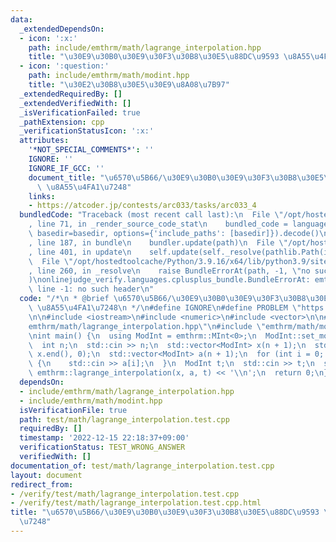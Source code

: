 ```yaml
---
data:
  _extendedDependsOn:
  - icon: ':x:'
    path: include/emthrm/math/lagrange_interpolation.hpp
    title: "\u30E9\u30B0\u30E9\u30F3\u30B8\u30E5\u88DC\u9593 \u8A55\u4FA1\u7248"
  - icon: ':question:'
    path: include/emthrm/math/modint.hpp
    title: "\u30E2\u30B8\u30E5\u30E9\u8A08\u7B97"
  _extendedRequiredBy: []
  _extendedVerifiedWith: []
  _isVerificationFailed: true
  _pathExtension: cpp
  _verificationStatusIcon: ':x:'
  attributes:
    '*NOT_SPECIAL_COMMENTS*': ''
    IGNORE: ''
    IGNORE_IF_GCC: ''
    document_title: "\u6570\u5B66/\u30E9\u30B0\u30E9\u30F3\u30B8\u30E5\u88DC\u9593\
      \ \u8A55\u4FA1\u7248"
    links:
    - https://atcoder.jp/contests/arc033/tasks/arc033_4
  bundledCode: "Traceback (most recent call last):\n  File \"/opt/hostedtoolcache/Python/3.9.16/x64/lib/python3.9/site-packages/onlinejudge_verify/documentation/build.py\"\
    , line 71, in _render_source_code_stat\n    bundled_code = language.bundle(stat.path,\
    \ basedir=basedir, options={'include_paths': [basedir]}).decode()\n  File \"/opt/hostedtoolcache/Python/3.9.16/x64/lib/python3.9/site-packages/onlinejudge_verify/languages/cplusplus.py\"\
    , line 187, in bundle\n    bundler.update(path)\n  File \"/opt/hostedtoolcache/Python/3.9.16/x64/lib/python3.9/site-packages/onlinejudge_verify/languages/cplusplus_bundle.py\"\
    , line 401, in update\n    self.update(self._resolve(pathlib.Path(included), included_from=path))\n\
    \  File \"/opt/hostedtoolcache/Python/3.9.16/x64/lib/python3.9/site-packages/onlinejudge_verify/languages/cplusplus_bundle.py\"\
    , line 260, in _resolve\n    raise BundleErrorAt(path, -1, \"no such header\"\
    )\nonlinejudge_verify.languages.cplusplus_bundle.BundleErrorAt: emthrm/math/lagrange_interpolation.hpp:\
    \ line -1: no such header\n"
  code: "/*\n * @brief \u6570\u5B66/\u30E9\u30B0\u30E9\u30F3\u30B8\u30E5\u88DC\u9593\
    \ \u8A55\u4FA1\u7248\n */\n#define IGNORE\n#define PROBLEM \"https://atcoder.jp/contests/arc033/tasks/arc033_4\"\
    \n\n#include <iostream>\n#include <numeric>\n#include <vector>\n\n#include \"\
    emthrm/math/lagrange_interpolation.hpp\"\n#include \"emthrm/math/modint.hpp\"\n\
    \nint main() {\n  using ModInt = emthrm::MInt<0>;\n  ModInt::set_mod(1000000007);\n\
    \  int n;\n  std::cin >> n;\n  std::vector<ModInt> x(n + 1);\n  std::iota(x.begin(),\
    \ x.end(), 0);\n  std::vector<ModInt> a(n + 1);\n  for (int i = 0; i <= n; ++i)\
    \ {\n    std::cin >> a[i];\n  }\n  ModInt t;\n  std::cin >> t;\n  std::cout <<\
    \ emthrm::lagrange_interpolation(x, a, t) << '\\n';\n  return 0;\n}\n"
  dependsOn:
  - include/emthrm/math/lagrange_interpolation.hpp
  - include/emthrm/math/modint.hpp
  isVerificationFile: true
  path: test/math/lagrange_interpolation.test.cpp
  requiredBy: []
  timestamp: '2022-12-15 22:18:37+09:00'
  verificationStatus: TEST_WRONG_ANSWER
  verifiedWith: []
documentation_of: test/math/lagrange_interpolation.test.cpp
layout: document
redirect_from:
- /verify/test/math/lagrange_interpolation.test.cpp
- /verify/test/math/lagrange_interpolation.test.cpp.html
title: "\u6570\u5B66/\u30E9\u30B0\u30E9\u30F3\u30B8\u30E5\u88DC\u9593 \u8A55\u4FA1\
  \u7248"
---
```


